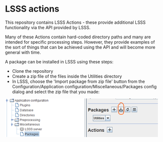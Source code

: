 # LSSS actions
 
This repository contains LSSS Actions - these provide additional LSSS functionality via the API provided by LSSS.

Many of these Actions contain hard-coded directory paths and many are intended for specific processing steps. However, they provide examples of the sort of things that can be achieved using the API and will become more general with time.

A package can be installed in LSSS using these steps:
- Clone the repository
- Create a zip file of the files inside the Utilities directory
- In LSSS, choose the 'Import package from zip file' button from the Configuration/Application configuration/Miscellaneous/Packages config dialog and select the zip file that you made:

![](./lsss%20packages%20config.png)
